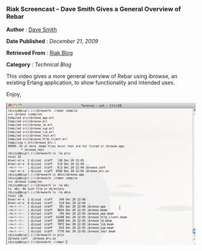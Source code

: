 ### Riak Screencast – Dave Smith Gives a General Overview of Rebar

**Author** : [Dave Smith](http://www.twitter.com/@dizzyco)

**Date Published** : _December 21, 2009_

**Retrieved From** : [Riak Blog](https://riak.com/posts/technical/dave-smith-gives-a-general-overview-of-rebar/index.html?p=558.html)

**Category** : _Technical Blog_

This video gives a more general overview of Rebar using ibrowse, an existing Erlang application, to show functionality and intended uses.

Enjoy,

[![Riak in an Embedded Node](../img/general_overview_of_rebar.png)](http://vimeo.com/8311407 "Dave Smith Gives a General Overview of Rebar - Click to Watch!")
